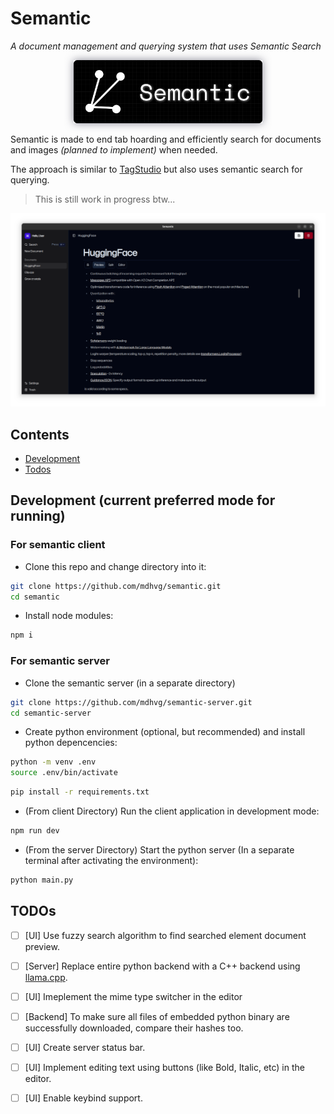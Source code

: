 # Semantic

_A document management and querying system that uses Semantic Search_

<p align="center">
<img width="60%" src="Documentation/Logo.png" style="filter:drop-shadow(0 0 7px rgb(24, 21, 48, 0.5))"/>

Semantic is made to end tab hoarding and efficiently search for documents and images _(planned to implement)_ when needed.

The approach is similar to [TagStudio](https://github.com/TagStudioDev/TagStudio) but also uses semantic search for querying.

> This is still work in progress btw...

![Screenshot](Documentation/Screenshot.png)

## Contents

- [Development](#Development)
- [Todos](#Todos)

## Development (current preferred mode for running)

### For semantic client

- Clone this repo and change directory into it:

```bash
git clone https://github.com/mdhvg/semantic.git
cd semantic
```

- Install node modules:

```bash
npm i
```

### For semantic server

- Clone the semantic server (in a separate directory)

```bash
git clone https://github.com/mdhvg/semantic-server.git
cd semantic-server
```

- Create python environment (optional, but recommended) and install python depencencies:

```bash
python -m venv .env
source .env/bin/activate
```

```bash
pip install -r requirements.txt
```

- (From client Directory) Run the client application in development mode:

```bash
npm run dev
```

- (From the server Directory) Start the python server (In a separate terminal after activating the environment):

```bash
python main.py
```

## TODOs

- [ ] [UI] Use fuzzy search algorithm to find searched element document preview.

- [ ] [Server] Replace entire python backend with a C++ backend using [llama.cpp](https://github.com/ggerganov/llama.cpp).

- [ ] [UI] Imeplement the mime type switcher in the editor

- [ ] [Backend] To make sure all files of embedded python binary are successfully downloaded, compare their hashes too.

- [ ] [UI] Create server status bar.

- [ ] [UI] Implement editing text using buttons (like Bold, Italic, etc) in the editor.

- [ ] [UI] Enable keybind support.
